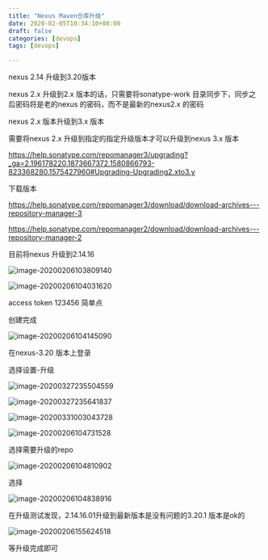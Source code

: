 ```yaml
---
title: "Nexus Maven仓库升级"
date: 2020-02-05T10:34:10+08:00
draft: false  
categories: [devops]
tags: [devops]

---
```


nexus 2.14 升级到3.20版本

<!--more-->

nexus 2.x 升级到2.x 版本的话，只需要将sonatype-work 目录同步下，同步之后密码将是老的nexus 的密码，而不是最新的nexus2.x 的密码

nexus 2.x   版本升级到3.x 版本  

需要将nexus 2.x 升级到指定的指定升级版本才可以升级到nexus 3.x 版本

https://help.sonatype.com/repomanager3/upgrading?_ga=2.196178220.1873667372.1580866793-823368280.1575427960#Upgrading-Upgrading2.xto3.y



下载版本

https://help.sonatype.com/repomanager3/download/download-archives---repository-manager-3

https://help.sonatype.com/repomanager2/download/download-archives---repository-manager-2

目前将nexus 升级到2.14.16  

![image-20200206103809140](https://xing-blog.oss-cn-beijing.aliyuncs.com/2020-02-06-023809.png)

![image-20200206104031620](https://xing-blog.oss-cn-beijing.aliyuncs.com/2020-02-06-024031.png)

access token   123456 简单点

创建完成

![image-20200206104145090](https://xing-blog.oss-cn-beijing.aliyuncs.com/2020-02-06-024145.png)

在nexus-3.20 版本上登录

选择设置-升级

![image-20200327235504559](https://xing-blog.oss-cn-beijing.aliyuncs.com/2020-03-27-155505.png)



![image-20200327235641837](https://xing-blog.oss-cn-beijing.aliyuncs.com/2020-03-27-155642.png)

![image-20200331003043728](https://xing-blog.oss-cn-beijing.aliyuncs.com/2020-03-30-163043.png)





![image-20200206104731528](https://xing-blog.oss-cn-beijing.aliyuncs.com/2020-02-06-024731.png)

选择需要升级的repo 

![image-20200206104810902](https://xing-blog.oss-cn-beijing.aliyuncs.com/2020-02-06-024810.png)

选择

![image-20200206104838916](https://xing-blog.oss-cn-beijing.aliyuncs.com/2020-02-06-024839.png)



在升级测试发现，2.14.16.01升级到最新版本是没有问题的3.20.1 版本是ok的 

![image-20200206155624518](https://xing-blog.oss-cn-beijing.aliyuncs.com/2020-02-06-075624.png)

等升级完成即可 

